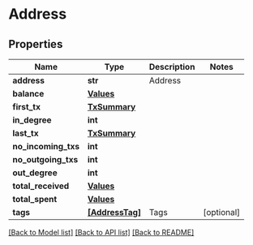 # Address


## Properties
Name | Type | Description | Notes
------------ | ------------- | ------------- | -------------
**address** | **str** | Address | 
**balance** | [**Values**](Values.md) |  | 
**first_tx** | [**TxSummary**](TxSummary.md) |  | 
**in_degree** | **int** |  | 
**last_tx** | [**TxSummary**](TxSummary.md) |  | 
**no_incoming_txs** | **int** |  | 
**no_outgoing_txs** | **int** |  | 
**out_degree** | **int** |  | 
**total_received** | [**Values**](Values.md) |  | 
**total_spent** | [**Values**](Values.md) |  | 
**tags** | [**[AddressTag]**](AddressTag.md) | Tags | [optional] 

[[Back to Model list]](../README.md#documentation-for-models) [[Back to API list]](../README.md#documentation-for-api-endpoints) [[Back to README]](../README.md)


